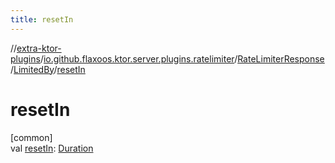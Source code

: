 ```yaml
---
title: resetIn
---
```


//[extra-ktor-plugins](../../../../index.md)/[io.github.flaxoos.ktor.server.plugins.ratelimiter](../../index.md)/[RateLimiterResponse](../index.md)/[LimitedBy](index.md)/[resetIn](reset-in.md)

# resetIn

[common]\
val [resetIn](reset-in.md): [Duration](https://kotlinlang.org/api/latest/jvm/stdlib/kotlin.time/-duration/index.md)




